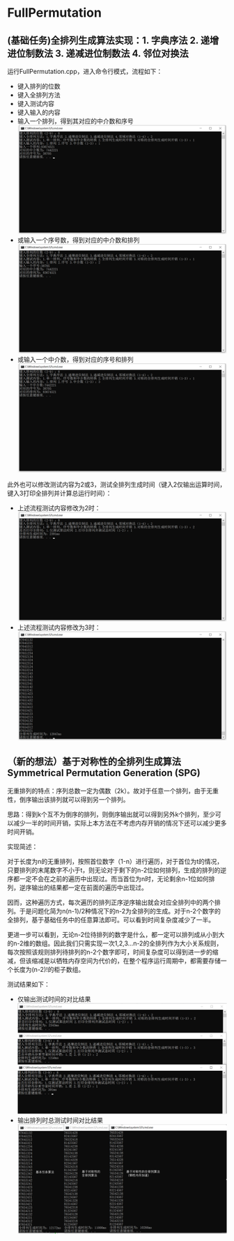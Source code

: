 # FullPermutation

## (基础任务)全排列生成算法实现：1. 字典序法 2. 递增进位制数法 3. 递减进位制数法 4. 邻位对换法

运行FullPermutation.cpp，进入命令行模式，流程如下：

+ 键入排列的位数
+ 键入全排列方法
+ 键入测试内容
+ 键入输入的内容
+ 输入一个排列，得到其对应的中介数和序号![1](https://github.com/JiayiGuo821/Markdown-Images/blob/master/FullPermutation/1.png?raw=true)
+ 或输入一个序号数，得到对应的中介数和排列![2](https://github.com/JiayiGuo821/Markdown-Images/blob/master/FullPermutation/2.png?raw=true)
+ 或输入一个中介数，得到对应的序号和排列![3](https://github.com/JiayiGuo821/Markdown-Images/blob/master/FullPermutation/3.png?raw=true)

此外也可以修改测试内容为2或3，测试全排列生成时间（键入2仅输出运算时间，键入3打印全排列并计算总运行时间）：

+ 上述流程测试内容修改为2时：![4](https://github.com/JiayiGuo821/Markdown-Images/blob/master/FullPermutation/4.png?raw=true)
+ 上述流程测试内容修改为3时：![5](https://github.com/JiayiGuo821/Markdown-Images/blob/master/FullPermutation/5.png?raw=true) 

## （新的想法）基于对称性的全排列生成算法 Symmetrical Permutation Generation (SPG)

无重排列的特点：序列总数一定为偶数（2k）。故对于任意一个排列，由于无重性，倒序输出该排列就可以得到另一个排列。

思路：得到k个互不为倒序的排列，则倒序输出就可以得到另外k个排列，至少可以减少一半的时间开销，实际上本方法在不考虑内存开销的情况下还可以减少更多时间开销。

实现简述：

对于长度为n的无重排列，按照首位数字（1-n）进行遍历，对于首位为t的情况，只要排列的末尾数字不小于t，则无论对于剩下的n-2位如何排列，生成的排列的逆序都一定不会在之前的遍历中出现过。而当首位为n时，无论剩余n-1位如何排列，逆序输出的结果都一定在前面的遍历中出现过。

因而，这种遍历方式，每次遍历的排列正序逆序输出就会对应全排列中的两个排列。于是问题化简为n(n-1)/2种情况下的n-2为全排列的生成。对于n-2个数字的全排列，基于基础任务中的任意算法即可。可以看到时间复杂度减少了一半。

更进一步可以看到，无论n-2位待排列的数字是什么，都一定可以排列成从小到大的n-2维的数组。因此我们只需实现一次1,2,3...n-2的全排列作为大小关系规则，每次按照该规则排列待排列的n-2个数字即可，时间复杂度可以得到进一步的缩减，但该缩减是以牺牲内存空间为代价的，在整个程序运行周期中，都需要存储一个长度为(n-2)!的柜子数组。

测试结果如下：

+ 仅输出测试时间的对比结果![6](https://github.com/JiayiGuo821/Markdown-Images/blob/master/FullPermutation/6.png?raw=true)
+ 输出排列时总测试时间对比结果![7](https://github.com/JiayiGuo821/Markdown-Images/blob/master/FullPermutation/7.png?raw=true)